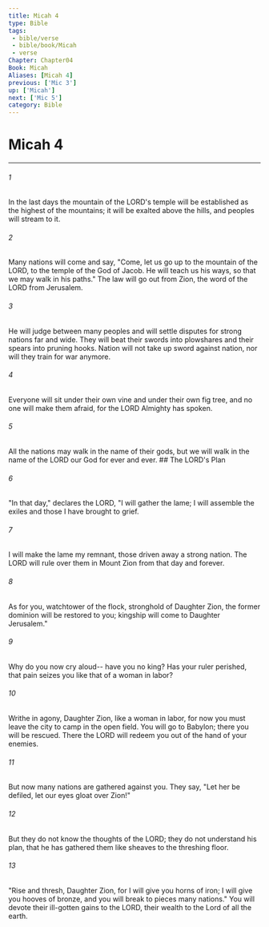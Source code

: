 ```yaml
---
title: Micah 4
type: Bible
tags:
 - bible/verse
 - bible/book/Micah
 - verse
Chapter: Chapter04
Book: Micah
Aliases: [Micah 4]
previous: ['Mic 3']
up: ['Micah']
next: ['Mic 5']
category: Bible
---
```

# Micah 4

***


###### 1 
In the last days the mountain of the LORD's temple will be established as the highest of the mountains; it will be exalted above the hills, and peoples will stream to it. 

###### 2 
Many nations will come and say, "Come, let us go up to the mountain of the LORD, to the temple of the God of Jacob. He will teach us his ways, so that we may walk in his paths." The law will go out from Zion, the word of the LORD from Jerusalem. 

###### 3 
He will judge between many peoples and will settle disputes for strong nations far and wide. They will beat their swords into plowshares and their spears into pruning hooks. Nation will not take up sword against nation, nor will they train for war anymore. 

###### 4 
Everyone will sit under their own vine and under their own fig tree, and no one will make them afraid, for the LORD Almighty has spoken. 

###### 5 
All the nations may walk in the name of their gods, but we will walk in the name of the LORD our God for ever and ever. ## The LORD's Plan 

###### 6 
"In that day," declares the LORD, "I will gather the lame; I will assemble the exiles and those I have brought to grief. 

###### 7 
I will make the lame my remnant, those driven away a strong nation. The LORD will rule over them in Mount Zion from that day and forever. 

###### 8 
As for you, watchtower of the flock, stronghold of Daughter Zion, the former dominion will be restored to you; kingship will come to Daughter Jerusalem." 

###### 9 
Why do you now cry aloud-- have you no king? Has your ruler perished, that pain seizes you like that of a woman in labor? 

###### 10 
Writhe in agony, Daughter Zion, like a woman in labor, for now you must leave the city to camp in the open field. You will go to Babylon; there you will be rescued. There the LORD will redeem you out of the hand of your enemies. 

###### 11 
But now many nations are gathered against you. They say, "Let her be defiled, let our eyes gloat over Zion!" 

###### 12 
But they do not know the thoughts of the LORD; they do not understand his plan, that he has gathered them like sheaves to the threshing floor. 

###### 13 
"Rise and thresh, Daughter Zion, for I will give you horns of iron; I will give you hooves of bronze, and you will break to pieces many nations." You will devote their ill-gotten gains to the LORD, their wealth to the Lord of all the earth. 
